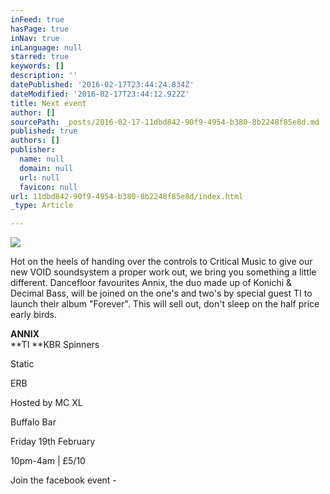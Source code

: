 ```yaml
---
inFeed: true
hasPage: true
inNav: true
inLanguage: null
starred: true
keywords: []
description: ''
datePublished: '2016-02-17T23:44:24.834Z'
dateModified: '2016-02-17T23:44:12.922Z'
title: Next event
author: []
sourcePath: _posts/2016-02-17-11dbd842-90f9-4954-b380-8b2248f85e8d.md
published: true
authors: []
publisher:
  name: null
  domain: null
  url: null
  favicon: null
url: 11dbd842-90f9-4954-b380-8b2248f85e8d/index.html
_type: Article

---
```

![](https://s3-us-west-2.amazonaws.com/the-grid-img/p/0273029cf23d2e418f92889917c891f165cf13de.jpg)

Hot on the heels of handing over the controls to Critical Music to give our new VOID soundsystem a proper work out, we bring you something a little different. Dancefloor favourites Annix, the duo made up of Konichi & Decimal Bass, will be joined on the one's and two's by special guest TI to launch their album "Forever". This will sell out, don't sleep on the half price early birds.

**ANNIX**  
**TI
**KBR Spinners
  
Static
  
ERB
  
Hosted by MC XL 

Buffalo Bar 

Friday 19th February
  
10pm-4am | £5/10

Join the facebook event -